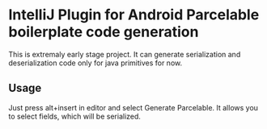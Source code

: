 # IntelliJ Plugin for Android Parcelable boilerplate code generation

This is extremaly early stage project. It can generate serialization and deserialization
code only for java primitives for now.

## Usage

Just press alt+insert in editor and select Generate Parcelable. It allows you to select
fields, which will be serialized.
